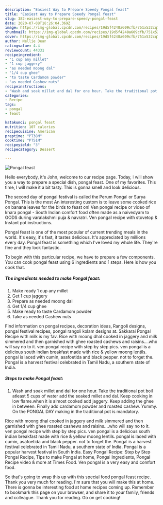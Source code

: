 ```yaml
---
description: "Easiest Way to Prepare Speedy Pongal feast"
title: "Easiest Way to Prepare Speedy Pongal feast"
slug: 382-easiest-way-to-prepare-speedy-pongal-feast
date: 2020-07-08T18:26:04.369Z
image: https://img-global.cpcdn.com/recipes/19d5f4248a609cfb/751x532cq70/pongal-feast-recipe-main-photo.jpg
thumbnail: https://img-global.cpcdn.com/recipes/19d5f4248a609cfb/751x532cq70/pongal-feast-recipe-main-photo.jpg
cover: https://img-global.cpcdn.com/recipes/19d5f4248a609cfb/751x532cq70/pongal-feast-recipe-main-photo.jpg
author: Nellie Dean
ratingvalue: 4.4
reviewcount: 44331
recipeingredient:
- "1 cup any millet"
- "1 cup jaggery"
- "as needed moong dal"
- "1/4 cup ghee"
- "to taste Cardamom powder"
- "as needed Cashew nuts"
recipeinstructions:
- "Wash and soak millet and dal for one hour. Take the traditional pot boil atleast 5 cups of water add the soaked millet and dal. Keep cooking in low flame.when it is almost cooked add jaggery. Keep adding the ghee in between. Finally add cardamom powder and roasted cashew. Yummy. On the PONGAL DAY making in the traditional pot is mandatory."
categories:
- Recipe
tags:
- pongal
- feast

katakunci: pongal feast 
nutrition: 107 calories
recipecuisine: American
preptime: "PT38M"
cooktime: "PT51M"
recipeyield: "3"
recipecategory: Dessert

---
```



![Pongal feast](https://img-global.cpcdn.com/recipes/19d5f4248a609cfb/751x532cq70/pongal-feast-recipe-main-photo.jpg)

Hello everybody, it's John, welcome to our recipe page. Today, I will show you a way to prepare a special dish, pongal feast. One of my favorites. This time, I will make it a bit tasty. This is gonna smell and look delicious.

The second day of pongal festival is called the Perum Pongal or Surya Pongal. This is the most An interesting custom is to leave some cooked rice on banana leaves for the birds to feast on! Ven pongal recipe or video of khara pongal - South Indian comfort food often made as a naivedyam to GODS during varalakshmi puja &amp; navratri. Ven pongal recipe with stovetop &amp; Instant pot instructions.

Pongal feast is one of the most popular of current trending meals in the world. It's easy, it's fast, it tastes delicious. It's appreciated by millions every day. Pongal feast is something which I've loved my whole life. They're fine and they look fantastic.


To begin with this particular recipe, we have to prepare a few components. You can cook pongal feast using 6 ingredients and 1 steps. Here is how you cook that.

<!--inarticleads1-->

##### The ingredients needed to make Pongal feast:

1. Make ready 1 cup any millet
1. Get 1 cup jaggery
1. Prepare as needed moong dal
1. Get 1/4 cup ghee
1. Make ready to taste Cardamom powder
1. Take as needed Cashew nuts


Find information on pongal recipes, decoration ideas, Rangoli designs, pongal festival recipes, pongal rangoli kolam designs at. Sakkarai Pongal Recipe with milk is my fav. Rice with moong dhal cooked in jaggery and milk simmered and then garnished with ghee roasted cashews and raisins….who will say no to it. ven pongal recipe with step by step pics. ven pongal is a delicious south indian breakfast made with rice &amp; yellow moong lentils. pongal is laced with cumin, asafoetida and black pepper. not to forget the. Pongal is a harvest festival celebrated in Tamil Nadu, a southern state of India. 

<!--inarticleads2-->

##### Steps to make Pongal feast:

1. Wash and soak millet and dal for one hour. Take the traditional pot boil atleast 5 cups of water add the soaked millet and dal. Keep cooking in low flame.when it is almost cooked add jaggery. Keep adding the ghee in between. Finally add cardamom powder and roasted cashew. Yummy. On the PONGAL DAY making in the traditional pot is mandatory.


Rice with moong dhal cooked in jaggery and milk simmered and then garnished with ghee roasted cashews and raisins….who will say no to it. ven pongal recipe with step by step pics. ven pongal is a delicious south indian breakfast made with rice &amp; yellow moong lentils. pongal is laced with cumin, asafoetida and black pepper. not to forget the. Pongal is a harvest festival celebrated in Tamil Nadu, a southern state of India. Pongal is a popular harvest festival in South India. Easy Pongal Recipe: Step by Step Pongal Recipe, Tips to make Pongal at home, Pongal Ingredients, Pongal Recipe video &amp; more at Times Food. Ven pongal is a very easy and comfort food. 

So that's going to wrap this up with this special food pongal feast recipe. Thank you very much for reading. I'm sure that you will make this at home. There is gonna be interesting food at home recipes coming up. Remember to bookmark this page on your browser, and share it to your family, friends and colleague. Thank you for reading. Go on get cooking!
